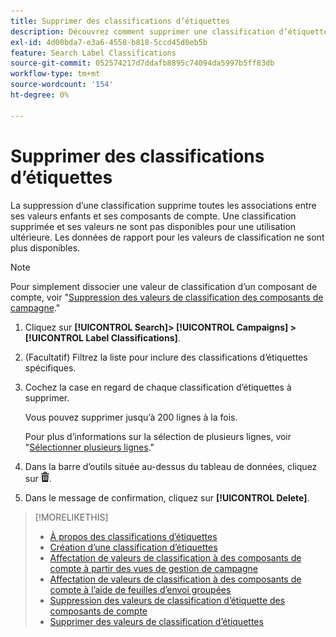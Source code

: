 ```yaml
---
title: Supprimer des classifications d’étiquettes
description: Découvrez comment supprimer une classification d’étiquettes.
exl-id: 4d00bda7-e3a6-4558-b818-5ccd45d0eb5b
feature: Search Label Classifications
source-git-commit: 052574217d7ddafb8895c74094da5997b5ff83db
workflow-type: tm+mt
source-wordcount: '154'
ht-degree: 0%

---
```


# Supprimer des classifications d’étiquettes

La suppression d’une classification supprime toutes les associations entre ses valeurs enfants et ses composants de compte. Une classification supprimée et ses valeurs ne sont pas disponibles pour une utilisation ultérieure. Les données de rapport pour les valeurs de classification ne sont plus disponibles.

>[!NOTE]
>
>Pour simplement dissocier une valeur de classification d’un composant de compte, voir &quot;[Suppression des valeurs de classification des composants de campagne](classification-values-remove.md).&quot;

1. Cliquez sur **[!UICONTROL Search]> [!UICONTROL Campaigns] >[!UICONTROL Label Classifications]**.

1. (Facultatif) Filtrez la liste pour inclure des classifications d’étiquettes spécifiques.

1. Cochez la case en regard de chaque classification d’étiquettes à supprimer.

   Vous pouvez supprimer jusqu’à 200 lignes à la fois.

   Pour plus d’informations sur la sélection de plusieurs lignes, voir &quot;[Sélectionner plusieurs lignes](/help/search-social-commerce/common-tasks/navigation-editing-selection/multiple-rows-select.md).&quot;

1. Dans la barre d’outils située au-dessus du tableau de données, cliquez sur ![Supprimer](/help/search-social-commerce/assets/delete.png "Supprimer").

1. Dans le message de confirmation, cliquez sur **[!UICONTROL Delete]**.

>[!MORELIKETHIS]
>
>* [À propos des classifications d’étiquettes](classification-about.md)
>* [Création d’une classification d’étiquettes](classification-create.md)
>* [Affectation de valeurs de classification à des composants de compte à partir des vues de gestion de campagne](classification-values-assign-campaign-management.md)
>* [Affectation de valeurs de classification à des composants de compte à l’aide de feuilles d’envoi groupées](classification-values-assign-bulksheets.md)
>* [Suppression des valeurs de classification d’étiquette des composants de compte](classification-values-remove.md)
>* [Supprimer des valeurs de classification d’étiquettes](classification-values-delete.md)
